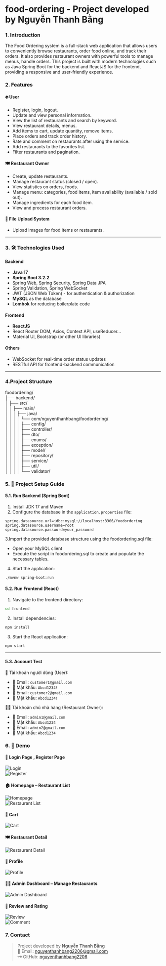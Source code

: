 # food-ordering - Project developed by **Nguyễn Thanh Bằng**

### 1. Introduction

The Food Ordering system is a full-stack web application that allows users to conveniently browse restaurants, order food online, and track their orders. It also provides restaurant owners with powerful tools to manage menus, handle orders.
This project is built with modern technologies such as Java Spring Boot for the backend and ReactJS for the frontend, providing a responsive and user-friendly experience.
### 2. Features

#### 🢁 User

* Register, login, logout.
* Update and view personal information.
* View the list of restaurants and search by keyword.
* View restaurant details, menus.
* Add items to cart, update quantity, remove items.
* Place orders and track order history.
* Rate and comment on restaurants after using the service.
* Add restaurants to the favorites list.
* Filter restaurants and pagination.
#### 🍽️ Restaurant Owner

* Create, update restaurants.
* Manage restaurant status (closed / open).
* View statistics on orders, foods.
* Manage menu: categories, food items, item availability (available / sold out).
* Manage ingredients for each food item.
* View and process restaurant orders.

#### 📄 File Upload System

* Upload images for food items or restaurants.
---

### 3. 🛠️ Technologies Used

#### Backend

* **Java 17**
* **Spring Boot 3.2.2**
* Spring Web, Spring Security, Spring Data JPA
* Spring Validation, Spring WebSocket
* JWT (JSON Web Token) - for authentication & authorization
* **MySQL** as the database
* **Lombok** for reducing boilerplate code

#### Frontend

* **ReactJS**
* React Router DOM, Axios, Context API, useReducer...
* Material UI, Bootstrap (or other UI libraries)

#### Others

* WebSocket for real-time order status updates
* RESTful API for frontend-backend communication

---
### 4.Project Structure
foodordering/  
├── backend/  
│   ├── src/  
│   │   ├── main/  
│   │   │   ├── java/  
│   │   │   │   └── com/nguyenthanhbang/foodordering/  
│   │   │   │       ├── config/  
│   │   │   │       ├── controller/  
│   │   │   │       ├── dto/  
│   │   │   │       ├── enums/  
│   │   │   │       ├── exception/  
│   │   │   │       ├── model/  
│   │   │   │       ├── repository/  
│   │   │   │       ├── service/  
│   │   │   │       ├── util/  
│   │   │   │       └── validator/  


### 5. 🚀 Project Setup Guide  

#### 5.1. Run Backend (Spring Boot)  

1. Install JDK 17 and Maven
2. Configure the database in the `application.properties` file:

```properties
spring.datasource.url=jdbc:mysql://localhost:3306/foodordering
spring.datasource.username=root
spring.datasource.password=your_password
```
3.Import the provided database structure using the foodordering.sql file:
- Open your MySQL client
- Execute the script in foodordering.sql to create and populate the necessary tables.
4. Start the application:

```bash
./mvnw spring-boot:run
```

#### 5.2. Run Frontend (React)  

1. Navigate to the frontend directory:

```bash
cd frontend
```

2. Install dependencies:

```bash
npm install
```

3. Start the React application:

```bash
npm start
```

---
#### 5.3. Account Test   
👤 Tài khoản người dùng (User):
- 📧 Email: `customer1@gmail.com`  
- 🔑 Mật khẩu: `Abcd1234!`  
- 📧 Email: `customer2@gmail.com`  
- 🔑 Mật khẩu: `Abcd1234!`  
  
🧑‍🍳 Tài khoản chủ nhà hàng (Restaurant Owner):
- 📧 Email: `admin1@gmail.com`  
- 🔑 Mật khẩu: `Abcd1234`  
- 📧 Email: `admin2@gmail.com`  
- 🔑 Mật khẩu: `Abcd1234`  

### 6. 📸 Demo  
  
#### 🔐 Login Page , Register Page  
![Login](images_demo/login.png)  
![Register](images_demo/register.png)  

#### 🏠 Homepage – Restaurant List  
![Homepage](images_demo/homepage1.png)  
![Restaurant List](images_demo/homepage2.png)  

#### 🛒 Cart  
![Cart](images_demo/cart.png)  

#### 🍽️ Restaurant Detail  
![Restaurant Detail](images_demo/restaurantDetails.png)  
  
#### 👤 Profile  
![Profile](images_demo/profile.png)
  
#### 🧑‍🍳 Admin Dashboard – Manage Restaurants  
![Admin Dashboard](images_demo/admin.png)  
  
#### 🌟 Review and Rating  
![Review](images_demo/review.png)  
![Comment](images_demo/comment.png)  

### 7. Contact  
  
> Project developed by **Nguyễn Thanh Bằng**  
> 📧 Email: [nguyenthanhbang2206@gmail.com](mailto:nguyenthanhbang2206@gmail.com)  
> 🗝 GitHub: [nguyenthanhbang2206](https://github.com/nguyenthanhbang2206)
